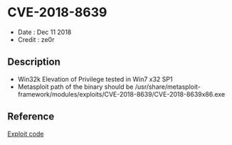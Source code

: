# CVE-2018-8639
* Date : Dec 11 2018
* Credit : ze0r

## Description
* Win32k Elevation of Privilege tested in Win7 x32 SP1
* Metasploit path of the binary should be /usr/share/metasploit-framework/modules/exploits/CVE-2018-8639/CVE-2018-8639x86.exe
    

## Reference
[Exploit code](https://github.com/ze0r/CVE-2018-8639-exp)
